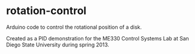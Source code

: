 rotation-control
================

Arduino code to control the rotational position of a disk.

Created as a PID demonstration for the ME330 Control Systems Lab at San Diego State University during spring 2013.
